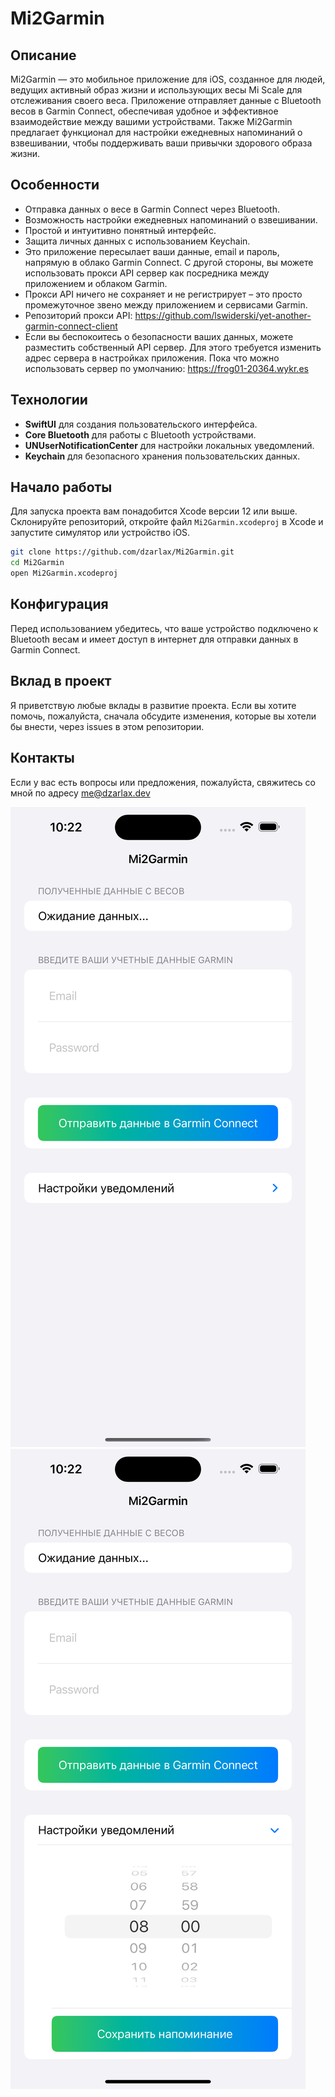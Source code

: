 # Mi2Garmin

## Описание
Mi2Garmin — это мобильное приложение для iOS, созданное для людей, ведущих активный образ жизни и использующих весы Mi Scale для отслеживания своего веса. Приложение  отправляет данные с Bluetooth весов в Garmin Connect, обеспечивая удобное и эффективное взаимодействие между вашими устройствами. Также Mi2Garmin предлагает функционал для настройки ежедневных напоминаний о взвешивании, чтобы поддерживать ваши привычки здорового образа жизни.

## Особенности
- Отправка данных о весе в Garmin Connect через Bluetooth.
- Возможность настройки ежеднeвных напоминаний о взвешивании.
- Простой и интуитивно понятный интерфейс.
- Защита личных данных с использованием Keychain.
- Это приложение пересылает ваши данные, email и пароль, напрямую в облако Garmin Connect.  С другой стороны, вы можете использовать прокси API сервер как посредника между приложением и облаком Garmin.
- Прокси API ничего не сохраняет и не регистрирует – это просто промежуточное звено между приложением и сервисами Garmin.
- Репозиторий прокси API: https://github.com/lswiderski/yet-another-garmin-connect-client
- Если вы беспокоитесь о безопасности ваших данных, можете разместить собственный API сервер. Для этого требуется изменить адрес сервера в настройках приложения. Пока что можно использовать сервер по умолчанию: https://frog01-20364.wykr.es

## Технологии
- **SwiftUI** для создания пользовательского интерфейса.
- **Core Bluetooth** для работы с Bluetooth устройствами.
- **UNUserNotificationCenter** для настройки локальных уведомлений.
- **Keychain** для безопасного хранения пользовательских данных.

## Начало работы
Для запуска проекта вам понадобится Xcode версии 12 или выше. Склонируйте репозиторий, откройте файл `Mi2Garmin.xcodeproj` в Xcode и запустите симулятор или устройство iOS.

``` bash 
git clone https://github.com/dzarlax/Mi2Garmin.git
cd Mi2Garmin
open Mi2Garmin.xcodeproj
```

## Конфигурация
Перед использованием убедитесь, что ваше устройство подключено к Bluetooth весам и имеет доступ в интернет для отправки данных в Garmin Connect.

## Вклад в проект
Я приветствую любые вклады в развитие проекта. Если вы хотите помочь, пожалуйста, сначала обсудите изменения, которые вы хотели бы внести, через issues в этом репозитории.


## Контакты
Если у вас есть вопросы или предложения, пожалуйста, свяжитесь со мной по адресу me@dzarlax.dev

![Main screen](Screenshot.png)
![Main screen with notification](Screenshot2.png)
